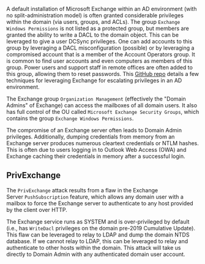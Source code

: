A default installation of Microsoft Exchange within an AD environment (with no split-administration model) is often granted considerable privileges within the domain (via users, groups, and ACLs). The group `Exchange Windows Permissions` is not listed as a protected group, but members are granted the ability to write a DACL to the domain object. This can be leveraged to give a user DCSync privileges. One can add accounts to this group by leveraging a DACL misconfiguration (possible) or by leveraging a compromised account that is a member of the Account Operators group. It is common to find user accounts and even computers as members of this group. Power users and support staff in remote offices are often added to this group, allowing them to reset passwords. This [GitHub repo](https://github.com/gdedrouas/Exchange-AD-Privesc) details a few techniques for leveraging Exchange for escalating privileges in an AD environment.

The Exchange group `Organization Management` (effectively the "Domain Admins" of Exchange) can access the mailboxes of all domain users. It also has full control of the OU called `Microsoft Exchange Security Groups`, which contains the group `Exchange Windows Permissions`.

The compromise of an Exchange server often leads to Domain Admin privileges. Additionally, dumping credentials from memory from an Exchange server produces numerous cleartext credentials or NTLM hashes. This is often due to users logging in to Outlook Web Access (OWA) and Exchange caching their credentials in memory after a successful login.
## PrivExchange
The `PrivExchange` attack results from a flaw in the Exchange Server `PushSubscription` feature, which allows any domain user with a mailbox to force the Exchange server to authenticate to any host provided by the client over HTTP.

The Exchange service runs as SYSTEM and is over-privileged by default (i.e., has `WriteDacl` privileges on the domain pre-2019 Cumulative Update). This flaw can be leveraged to relay to LDAP and dump the domain NTDS database. If we cannot relay to LDAP, this can be leveraged to relay and authenticate to other hosts within the domain. This attack will take us directly to Domain Admin with any authenticated domain user account.